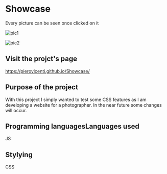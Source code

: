 # Showcase

Every picture can be seen once clicked on it

![pic1](https://user-images.githubusercontent.com/91989821/151627936-4581623a-4abb-4401-ba6f-45c73f6372b0.png)

![pic2](https://user-images.githubusercontent.com/91989821/151627941-892a3a1d-108b-4c27-bbcd-3d9292ad848a.png)


## Visit the projct's page

https://pierovicenti.github.io/Showcase/

## Purpose of the project

With this project I simply wanted to test some CSS features as I am developing a website for a photographer.
In the near future some changes will occur.

## Programming languagesLanguages used
JS

## Stylying
CSS
